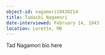 ```yaml
---
object-id: nagamori19430214
title: Tadashi Nagamori
date-interviewed: February 14, 1943
location: Lorette, MB
---
```


Tad Nagamori bio here
